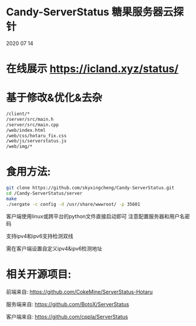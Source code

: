 # Candy-ServerStatus 糖果服务器云探针
2020 07 14

# 在线展示 https://icland.xyz/status/

# 基于修改&优化&去杂
```bash
/client/*
/server/src/main.h
/server/src/main.cpp
/web/index.html
/web/css/hotaru_fix.css
/web/js/serverstatus.js
/web/img/*
```
# 食用方法:
```bash
git clone https://github.com/skyxingcheng/Candy-ServerStatus.git
cd /Candy-ServerStatus/server
make
./sergate -c config -d /usr/share/wwwroot/ -p 35601
```

客户端使用linux或跨平台的python文件直接启动即可 注意配置服务器和用户名密码

支持ipv4和ipv6支持检测双线

需在客户端设置自定义ipv4&ipv6检测地址

# 相关开源项目:
前端来自:		https://github.com/CokeMine/ServerStatus-Hotaru

服务端来自:		https://github.com/BotoX/ServerStatus

客户端来自:		https://github.com/cppla/ServerStatus
